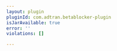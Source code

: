 ```yaml
---
layout: plugin
pluginId: com.adtran.betablocker-plugin
isJarAvailable: true
error: ''
violations: []

---
```

